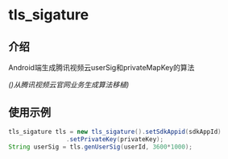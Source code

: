 # tls_sigature

## 介绍
Android端生成腾讯视频云userSig和privateMapKey的算法

*()从腾讯视频云官网业务生成算法移植)*

## 使用示例

```Java
tls_sigature tls = new tls_sigature().setSdkAppid(sdkAppId)
                .setPrivateKey(privateKey);
String userSig = tls.genUserSig(userId, 3600*1000);
```
